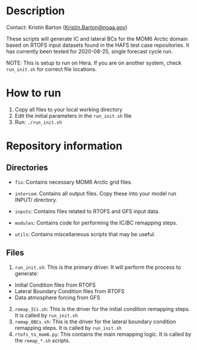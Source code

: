 # Description
Contact: Kristin Barton (Kristin.Barton@noaa.gov)

These scripts will generate IC and lateral BCs for the MOM6 Arctic domain
based on RTOFS input datasets found in the HAFS test case repositories.
It has currently been tested for 2020-08-25, single forecast cycle run.

NOTE: This is setup to run on Hera. If you are on another system, check `run_init.sh` for correct file locations.

# How to run
1. Copy all files to your local working directory
2. Edit the initial parameters in the `run_init.sh` file
3. Run: `./run_init.sh`

# Repository information

## Directories
* `fix`:
    Contains necessary MOM6 Arctic grid files.

* `intercom`:
    Contains all output files. Copy these into your model run INPUT/ directory.

* `inputs`:
    Contains files related to RTOFS and GFS input data.

* `modules`:
    Contains code for performing the IC/BC remapping steps.

* `utils`:
    Contains miscellaneous scripts that may be useful.

## Files
1. `run_init.sh`: This is the primary driver. It will perform the process to generate:
* Initial Condition files from RTOFS
* Lateral Boundary Condition files from RTOFS
* Data atmosphere forcing from GFS
2. `remap_ICs.sh`: This is the driver for the initial condition remapping steps. It is called by `run_init.sh`
3. `remap_OBCs.sh`: This is the driver for the lateral boundary condition remapping steps. It is called by `run_init.sh`
4. `rtofs_to_mom6.py`: This contains the main remapping logic. It is called by the `remap_*.sh` scripts.
